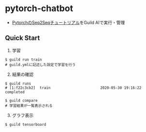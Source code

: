 # pytorch-chatbot
- [PytorchのSeq2Seqチュートリアル](https://pytorch.org/tutorials/intermediate/seq2seq_translation_tutorial.html)をGuild AIで実行・管理

## Quick Start
1. 学習
```
$ guild run train
# guild.ymlに記述した設定で学習を行う
```
2. 結果の確認
```
$ guild runs
# [1:f22c3cb2]  train                       2020-05-30 19:16:22  completed

$ guild compare
# 学習結果が一覧表示される
```

3. グラフ表示
```
$ guild tensorboard
```
